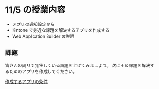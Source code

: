 # 11/5 の授業内容
- [アプリの通知設定](https://jp.cybozu.help/k/ja/user/app_settings/notification.html)から
- Kintone で身近な課題を解決するアプリを作成する
- Web Application Builder の説明

## 課題
皆さんの周りで発生している課題を上げてみましょう。
次にその課題を解決するためのアプリを作成してください。

[作成するアプリの条件](./homework.md)
